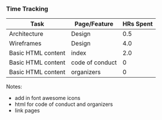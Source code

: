 
### Time Tracking
| Task      | Page/Feature | HRs Spent |
| ----------- | ----------- | ------|
| Architecture | Design | 0.5 |
| Wireframes   | Design | 4.0 |
| Basic HTML content | index | 2.0 |
| Basic HTML content | code of conduct | 0 |
| Basic HTML content | organizers | 0 |

Notes:
 - add in font awesome icons
 - html for code of conduct and organizers
 - link pages